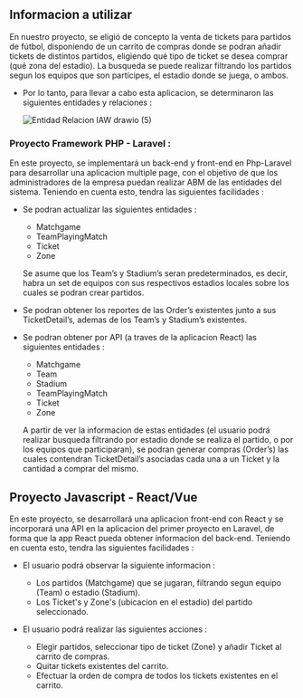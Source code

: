 ## Informacion a utilizar

En nuestro proyecto, se eligió de concepto la venta de tickets para partidos de fútbol, disponiendo de un carrito de compras donde se podran añadir tickets de distintos partidos, eligiendo qué tipo de ticket se desea comprar (qué zona del estadio). La busqueda se puede realizar filtrando los partidos segun los equipos que son partícipes, el estadio donde se juega, o ambos.

- Por lo tanto, para llevar a cabo esta aplicacion, se determinaron las siguientes entidades y relaciones : 

     ![Entidad Relacion IAW drawio (5)](https://user-images.githubusercontent.com/42581931/229949218-8c490701-381e-4345-96a7-7090f7572791.png)



### Proyecto Framework PHP - Laravel :

En este proyecto, se implementará un back-end y front-end en Php-Laravel para desarrollar una aplicacion multiple page, con el objetivo de que los administradores de la empresa puedan realizar ABM de las entidades del sistema.
Teniendo en cuenta esto, tendra las siguientes facilidades : 

- Se podran actualizar las siguientes entidades : 
    - Matchgame
    - TeamPlayingMatch
    - Ticket
    - Zone
    
    Se asume que los Team’s y Stadium’s seran predeterminados, es decir, habra un set de equipos con sus respectivos estadios locales sobre los cuales se podran crear partidos.

- Se podran obtener los reportes de las Order’s existentes junto a sus TicketDetail’s, ademas de los Team’s y Stadium’s existentes.

- Se podran obtener por API (a traves de la aplicacion React) las siguientes entidades :
    - Matchgame
    - Team
    - Stadium
    - TeamPlayingMatch
    - Ticket
    - Zone
    
    A partir de ver la informacion de estas entidades (el usuario podrá realizar busqueda filtrando por estadio donde se realiza el partido, o por los equipos que participaran), se podran generar compras (Order’s) las cuales contendran TicketDetail’s asociadas cada una a un Ticket y la cantidad a comprar del mismo.


## Proyecto Javascript - React/Vue

En este proyecto, se desarrollará una aplicacion front-end con React y se incorporará una API en la aplicacion del primer proyecto en Laravel, de forma que la app React pueda obtener informacion del back-end.
Teniendo en cuenta esto, tendra las siguientes facilidades : 

- El usuario podrá observar la siguiente informacion : 
    - Los partidos (Matchgame) que se jugaran, filtrando segun equipo (Team) o estadio (Stadium).
    - Los Ticket's y Zone's (ubicacion en el estadio) del partido seleccionado.
    
- El usuario podrá realizar las siguientes acciones : 
    - Elegir partidos, seleccionar tipo de ticket (Zone) y añadir Ticket al carrito de compras.
    - Quitar tickets existentes del carrito.
    - Efectuar la orden de compra de todos los tickets existentes en el carrito.

